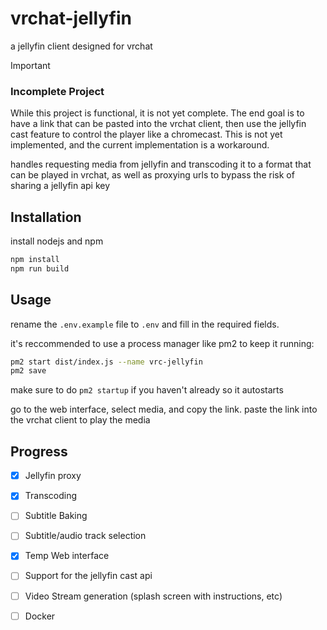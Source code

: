 # vrchat-jellyfin

a jellyfin client designed for vrchat

> [!IMPORTANT]
>
> ### Incomplete Project
>
> While this project is functional, it is not yet complete. The end goal is to have a link that can be pasted into the vrchat client, then use the jellyfin cast feature to control the player like a chromecast. This is not yet implemented, and the current implementation is a workaround.

handles requesting media from jellyfin and transcoding it to a format that can be played in vrchat, as well as proxying urls to bypass the risk of sharing a jellyfin api key

## Installation

install nodejs and npm

```bash
npm install
npm run build
```

## Usage

rename the `.env.example` file to `.env` and fill in the required fields.  

it's reccommended to use a process manager like pm2 to keep it running:

```bash
pm2 start dist/index.js --name vrc-jellyfin
pm2 save
```
make sure to do `pm2 startup` if you haven't already so it autostarts

go to the web interface, select media, and copy the link. paste the link into the vrchat client to play the media

## Progress

- [x] Jellyfin proxy 
- [x] Transcoding
- [ ] Subtitle Baking
- [ ] Subtitle/audio track selection
- [x] Temp Web interface
- [ ] Support for the jellyfin cast api
- [ ] Video Stream generation (splash screen with instructions, etc)
- [ ] Docker

